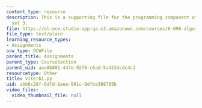 ```yaml
---
content_type: resource
description: This is a supporting file for the programming component of the problem
  set 3.
file: https://ol-ocw-studio-app-qa.s3.amazonaws.com/courses/6-096-algorithms-for-computational-biology-spring-2005/abb6c28f6dfd1eee991c9dfba388769b_viterbi.py
file_type: text/plain
learning_resource_types:
- Assignments
ocw_type: OCWFile
parent_title: Assignments
parent_type: CourseSection
parent_uid: aaa8b881-447e-92f8-c6ad-5a423dcdc4c2
resourcetype: Other
title: viterbi.py
uid: abb6c28f-6dfd-1eee-991c-9dfba388769b
video_files:
  video_thumbnail_file: null
---
```

